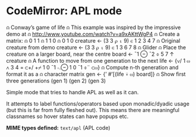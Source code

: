 CodeMirror: APL mode
====================

⍝ Conway’s game of life ⍝ This example was inspired by the impressive demo at ⍝ http://www.youtube.com/watch?v=a9xAKttWgP4 ⍝ Create a matrix: ⍝ 0 1 1 ⍝ 1 1 0 ⍝ 0 1 0 creature ← (3 3 ⍴ ⍳ 9) ∈ 1 2 3 4 7 ⍝ Original creature from demo creature ← (3 3 ⍴ ⍳ 9) ∈ 1 3 6 7 8 ⍝ Glider ⍝ Place the creature on a larger board, near the centre board ← ¯1 ⊖ ¯2 ⌽ 5 7 ↑ creature ⍝ A function to move from one generation to the next life ← {∨/ 1 ⍵ ∧ 3 4 = ⊂+/ +⌿ 1 0 ¯1 ∘.⊖ 1 0 ¯1 ⌽¨ ⊂⍵} ⍝ Compute n-th generation and format it as a ⍝ character matrix gen ← {’ \#’\[(life ⍣ ⍵) board\]} ⍝ Show first three generations (gen 1) (gen 2) (gen 3)

Simple mode that tries to handle APL as well as it can.

It attempts to label functions/operators based upon monadic/dyadic usage (but this is far from fully fleshed out). This means there are meaningful classnames so hover states can have popups etc.

**MIME types defined:** `text/apl` (APL code)
